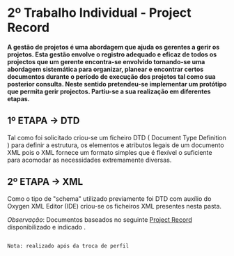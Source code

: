 # 2º Trabalho Individual - Project Record

**A gestão de projetos é uma abordagem que ajuda os gerentes a gerir os projetos. Esta gestão envolve o registro adequado e eficaz de todos os projectos que um gerente encontra-se envolvido tornando-se uma abordagem sistemática para organizar, planear e encontrar certos documentos durante o período de execução dos projetos tal como sua posterior consulta. Neste sentido pretendeu-se implementar um protótipo que permita gerir projectos. Partiu-se a sua realização em diferentes etapas.**

## 1º ETAPA -> DTD
Tal como foi solicitado criou-se um ficheiro DTD ( Document Type Definition ) para definir a estrutura, os elementos e atributos legais de um documento XML pois o XML fornece um formato simples que é flexível o suficiente para acomodar as necessidades extremamente diversas.

## 2º ETAPA -> XML
Como o tipo de "schema" utilizado previamente foi DTD com auxílio do Oxygen XML Editor (IDE) criou-se os ficheiros XML presentes nesta pasta.


*Observação*: Documentos baseados no seguinte [Project Record] disponibilizado e indicado .

                                                                                                                                       Nota: realizado após da troca de perfil

[Project Record]:http://www4.di.uminho.pt/~jcr/PROJS/micei2002/guilherme/Project%20Record.htm?fbclid=IwAR1zuZH1zjgthfV9jh9OKweuGfbunN8Ua8rWm2QZNVvKUht7JIJUhimwvag 
